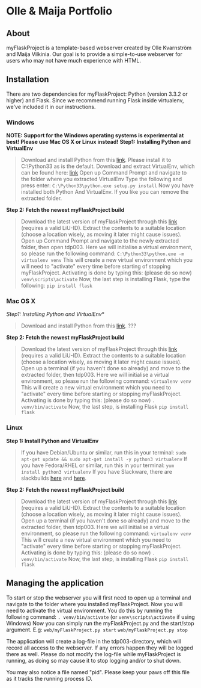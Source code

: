 Olle & Maija Portfolio
======================

## About
myFlaskProject is a template-based webserver created by Olle Kvarnström and Maija Vilkinia.
Our goal is to provide a simple-to-use webserver for users who may not have much experience with HTML.

Installation
------------
There are two dependencies for myFlaskProject: Python (version 3.3.2 or higher) and Flask.
Since we recommend running Flask inside virtualenv, we've included it in our instructions.
### Windows
**NOTE: Support for the Windows operating systems is experimental at best! Please use Mac OS X or Linux instead!**
**Step1: Installing Python and VirtualEnv**
> Download and install Python from this [link](http://python.org/download/). Please install it to C:\Python33 as is the default.
> Download and extract VirtualEnv, which can be found here: [link](https://pypi.python.org/pypi/virtualenv)
> Open up Command Prompt and navigate to the folder where you extracted VirtualEnv
> Type the following and press enter: `C:\Python33\python.exe setup.py install`
> Now you have installed both Python And VirtualEnv. If you like you can remove the extracted folder.

**Step 2: Fetch the newest myFlaskProject build**
> Download the latest version of myFlaskProject through this [link](http://gitlab.ida.liu.se/ip-arbeten-2013/tdp003/repository/archive) (requires a valid LiU-ID).
> Extract the contents to a suitable location (choose a location wisely, as moving it later might cause issues).
> Open up Command Prompt and navigate to the newly extracted folder, then open tdp003. Here we will initialise a virtual environment, so please run the following command:
> `C:\Python33\python.exe -m virtualenv venv`
> This will create a new virtual environment which you will need to "activate" every time before starting of stopping myFlaskProject.
> Activating is done by typing this: (please do so now)
> `venv\scripts\activate`
> Now, the last step is installing Flask, type the following:
> `pip install flask`

### Mac OS X
*Step1: Installing Python and VirtualEnv**
> Download and install Python from this [link](http://python.org/download/).
> ???

**Step 2: Fetch the newest myFlaskProject build**
> Download the latest version of myFlaskProject through this [link](http://gitlab.ida.liu.se/ip-arbeten-2013/tdp003/repository/archive) (requires a valid LiU-ID).
> Extract the contents to a suitable location (choose a location wisely, as moving it later might cause issues).
> Open up a terminal (if you haven't done so already) and move to the extracted folder, then tdp003. Here we will initialise a virtual environment, so please run the following command: 
> `virtualenv venv`
> This will create a new virtual environment which you need to "activate" every time before starting or stopping myFlaskProject.
> Activating is done by typing this: (please do so now)
> `. venv/bin/activate`
> Now, the last step, is installing Flask
> `pip install flask`

### Linux
**Step 1: Install Python and VirtualEnv**
> If you have Debian/Ubuntu or similar, run this in your terminal:
> `sudo apt-get update && sudo apt-get install -y python3 virtualenv`
> If you have Fedora/RHEL or similar, run this in your terminal:
> `yum install python3 virtualenv`
> If you have Slackware, there are slackbuilds [here](http://slackbuilds.org/repository/14.0/python/python3/) and [here](http://slackbuilds.org/repository/14.0/python/virtualenv/).

**Step 2: Fetch the newest myFlaskProject build**
> Download the latest version of myFlaskProject through this [link](http://gitlab.ida.liu.se/ip-arbeten-2013/tdp003/repository/archive) (requires a valid LiU-ID).
> Extract the contents to a suitable location (choose a location wisely, as moving it later might cause issues).
> Open up a terminal (if you haven't done so already) and move to the extracted folder, then tdp003. Here we will initialise a virtual environment, so please run the following command: 
> `virtualenv venv`
> This will create a new virtual environment which you need to "activate" every time before starting or stopping myFlaskProject.
> Activating is done by typing this: (please do so now)
> `. venv/bin/activate`
> Now, the last step, is installing Flask
> `pip install flask`

## Managing the application
To start or stop the webserver you will first need to open up a terminal and navigate to the folder where you installed myFlaskProject.
Now you will need to activate the virtual environment. You do this by running the following command:
`. venv/bin/activate` (or `venv\scripts\activate` if using Windows)
Now you can simply run the myFlaskProject.py and the start/stop argument. E.g:
`web/myFlaskProject.py start`
`web/myFlaskProject.py stop`

The application will create a log-file in the tdp003-directory, which will record all access to the webserver. If any errors happen they will be logged there as well.
Please do not modify the log-file while myFlaskProject is running, as doing so may cause it to stop logging and/or to shut down.

You may also notice a file named "pid". Please keep your paws off this file as it tracks the running process ID.